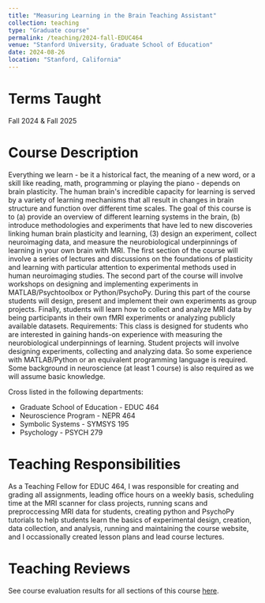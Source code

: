 ```yaml
---
title: "Measuring Learning in the Brain Teaching Assistant"
collection: teaching
type: "Graduate course"
permalink: /teaching/2024-fall-EDUC464
venue: "Stanford University, Graduate School of Education"
date: 2024-08-26
location: "Stanford, California"
---
```


Terms Taught
======
Fall 2024 & Fall 2025

Course Description
======
Everything we learn - be it a historical fact, the meaning of a new word, or a skill like reading, math, programming or playing the piano - depends on brain plasticity. The human brain's incredible capacity for learning is served by a variety of learning mechanisms that all result in changes in brain structure and function over different time scales. The goal of this course is to (a) provide an overview of different learning systems in the brain, (b) introduce methodologies and experiments that have led to new discoveries linking human brain plasticity and learning, (3) design an experiment, collect neuroimaging data, and measure the neurobiological underpinnings of learning in your own brain with MRI. The first section of the course will involve a series of lectures and discussions on the foundations of plasticity and learning with particular attention to experimental methods used in human neuroimaging studies. The second part of the course will involve workshops on designing and implementing experiments in MATLAB/Psychtoolbox or Python/PsychoPy. During this part of the course students will design, present and implement their own experiments as group projects. Finally, students will learn how to collect and analyze MRI data by being participants in their own fMRI experiments or analyzing publicly available datasets. Requirements: This class is designed for students who are interested in gaining hands-on experience with measuring the neurobiological underpinnings of learning. Student projects will involve designing experiments, collecting and analyzing data. So some experience with MATLAB/Python or an equivalent programming language is required. Some background in neuroscience (at least 1 course) is also required as we will assume basic knowledge.

Cross listed in the following departments:
* Graduate School of Education - EDUC 464
* Neuroscience Program - NEPR 464
* Symbolic Systems - SYMSYS 195
* Psychology - PSYCH 279

Teaching Responsibilities
======
As a Teaching Fellow for EDUC 464, I was responsible for creating and grading all assignments, leading office hours on a weekly basis, scheduling time at the MRI scanner for class projects, running scans and preproccessing MRI data for students, creating python and PsychoPy tutorials to help students learn the basics of experimental design, creation, data collection, and analysis, running and maintaining the course website, and I occassionally created lesson plans and lead course lectures.

Teaching Reviews
======
See course evaluation results for all sections of this course [here](https://drive.google.com/file/d/1TvEaXv6grl7qPA5pRd0MaA5fXMK0kcK9/view?usp=sharing).